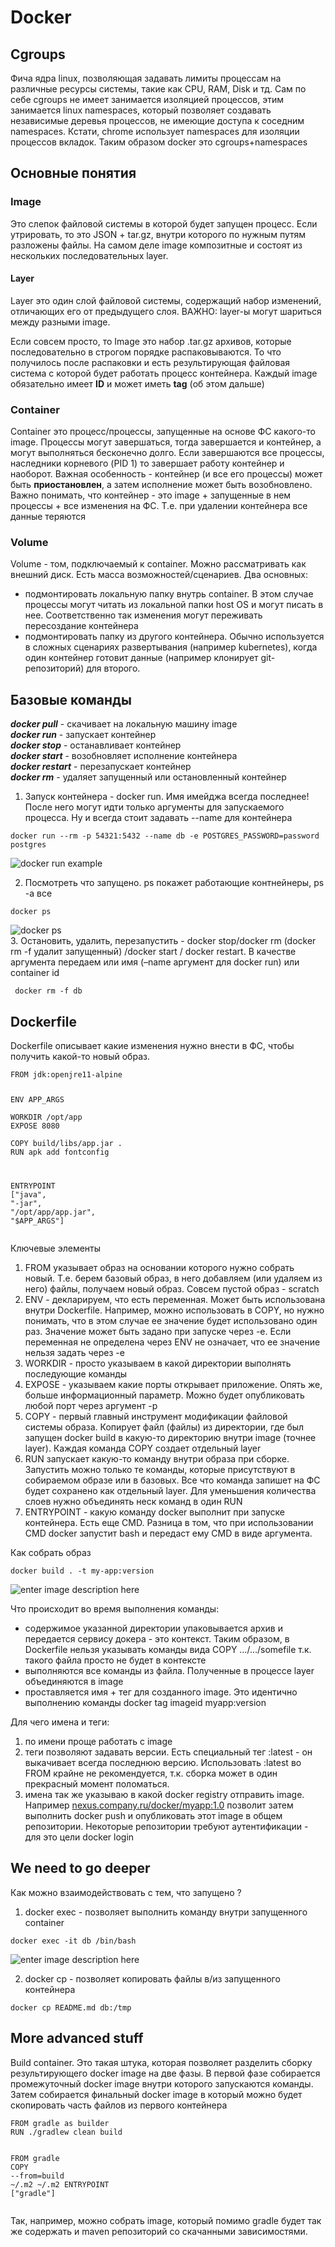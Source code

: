 <!DOCTYPE html>
<html>

<head>
  <meta charset="utf-8">
  <meta name="viewport" content="width=device-width, initial-scale=1.0">
  <title>Docker_lecture_1</title>
  <link rel="stylesheet" href="https://stackedit.io/style.css" />
</head>

<body class="stackedit">
  <div class="stackedit__html"><h1 id="docker">Docker</h1>
<h2 id="cgroups">Cgroups</h2>
<p>Фича ядра linux, позволяющая задавать лимиты процессам на различные ресурсы системы, такие как CPU, RAM, Disk и тд. Сам по себе cgroups не имеет занимается изоляцией процессов, этим занимается linux namespaces, который позволяет создавать независимые деревья процессов, не имеющие доступа к соседним namespaces. Кстати, chrome использует namespaces для изоляции процессов вкладок. Таким образом docker это cgroups+namespaces</p>
<h2 id="основные-понятия">Основные понятия</h2>
<h3 id="image">Image</h3>
<p>Это слепок файловой системы в которой будет запущен процесс. Если утрировать, то это JSON + tar.gz, внутри которого по нужным путям разложены файлы. На самом деле image композитные и состоят из нескольких последовательных layer.</p>
<h4 id="layer">Layer</h4>
<p>Layer это один слой файловой системы, содержащий набор изменений, отличающих его от предыдущего слоя. ВАЖНО: layer-ы могут шариться между разными image.</p>
<p>Если совсем просто, то Image это набор .tar.gz архивов, которые последовательно в строгом порядке распаковываются. То что получилось после распаковки и есть результирующая файловая система с которой будет работать процесс контейнера. Каждый image обязательно имеет <strong>ID</strong> и может иметь <strong>tag</strong> (об этом дальше)</p>
<h3 id="container">Container</h3>
<p>Container это процесс/процессы, запущенные на основе ФС какого-то image. Процессы могут завершаться, тогда завершается и контейнер, а могут выполняться бесконечно долго. Если завершаются все процессы, наследники корневого (PID 1) то завершает работу контейнер и наоборот. Важная особенность - контейнер (и все его процессы) может быть <strong>приостановлен</strong>, а затем исполнение может быть возобновлено.<br>
Важно понимать, что контейнер - это image + запущенные в нем процессы + все изменения на ФС. Т.е. при удалении контейнера все данные теряются</p>
<h3 id="volume">Volume</h3>
<p>Volume - том, подключаемый к container. Можно рассматривать как внешний диск. Есть масса возможностей/сценариев. Два основных:</p>
<ul>
<li>подмонтировать локальную папку внутрь container. В этом случае процессы могут читать из локальной папки host OS и могут писать в нее. Соответственно так изменения могут переживать пересоздание контейнера</li>
<li>подмонтировать папку из другого контейнера. Обычно используется в сложных сценариях развертывания (например kubernetes), когда один контейнер готовит данные (например клонирует git-репозиторий) для второго.</li>
</ul>
<h2 id="базовые-команды">Базовые команды</h2>
<p><em><strong>docker pull</strong></em> - скачивает на локальную машину image<br>
<em><strong>docker run</strong></em> - запускает контейнер<br>
<em><strong>docker stop</strong></em> - останавливает контейнер<br>
<em><strong>docker start</strong></em> - возобновляет исполнение контейнера<br>
<em><strong>docker restart</strong></em> - перезапускает контейнер<br>
<em><strong>docker rm</strong></em> - удаляет запущенный или остановленный контейнер</p>
<ol>
<li>Запуск контейнера - docker run. Имя имейджа всегда последнее! После него могут идти только аргументы для запускаемого процесса. Ну и всегда стоит задавать --name для контейнера</li>
</ol>
<pre class=" language-bash"><code class="prism  language-bash">docker run --rm -p 54321:5432 --name db -e POSTGRES_PASSWORD<span class="token operator">=</span>password postgres
</code></pre>
<p><img src="https://sirvaulterscoff.github.io/images/docker_run.png" alt="docker run example"></p>
<ol start="2">
<li>Посмотреть что запущено. ps покажет работающие контнейнеры, ps -a все</li>
</ol>
<pre class=" language-bash"><code class="prism  language-bash">docker <span class="token function">ps</span>
</code></pre>
<p><img src="https://sirvaulterscoff.github.io/images/docker_ps_example.png" alt="docker ps"><br>
3. Остановить, удалить, перезапустить - docker stop/docker rm (docker rm -f удалит запущенный) /docker start / docker restart. В качестве аргумента передаем или имя (–name аргумент для docker run) или container id</p>
<pre><code> docker rm -f db
</code></pre>
<h2 id="dockerfile">Dockerfile</h2>
<p>Dockerfile описывает какие изменения нужно внести в ФС, чтобы получить какой-то новый образ.</p>
<pre class=" language-dockerfile"><code class="prism  language-dockerfile"><span class="token keyword">FROM</span> jdk<span class="token punctuation">:</span>openjre11<span class="token punctuation">-</span>alpine  

<span class="token keyword">ENV</span> APP_ARGS  
<span class="token keyword">WORKDIR</span> /opt/app 
<span class="token keyword">EXPOSE</span> 8080  
<span class="token keyword">COPY</span> build/libs/app.jar .
<span class="token keyword">RUN</span> apk add fontconfig
  
<span class="token keyword">ENTRYPOINT</span> <span class="token punctuation">[</span><span class="token string">"java"</span><span class="token punctuation">,</span> <span class="token string">"-jar"</span><span class="token punctuation">,</span> <span class="token string">"/opt/app/app.jar"</span><span class="token punctuation">,</span> <span class="token string">"$APP_ARGS"</span><span class="token punctuation">]</span>
</code></pre>
<p>Ключевые элементы</p>
<ol>
<li>FROM указывает образ на основании которого нужно собрать новый. Т.е. берем базовый образ, в него добавляем (или удаляем из него) файлы, получаем новый образ. Совсем пустой образ - scratch</li>
<li>ENV - декларируем, что есть переменная. Может быть использована внутри Dockerfile. Например, можно использовать в COPY, но нужно понимать, что в этом случае ее значение будет использовано один раз. Значение может быть задано при запуске через -e. Если переменная не определена через ENV не означает, что ее значение нельзя задать через -e</li>
<li>WORKDIR - просто указываем в какой директории выполнять последующие команды</li>
<li>EXPOSE - указываем какие порты открывает приложение. Опять же, больше информационный параметр. Можно будет опубликовать любой порт через аргумент -p</li>
<li>COPY - первый главный  инструмент модификации файловой системы образа. Копирует файл (файлы) из директории, где был запущен docker build в какую-то директорию внутри image (точнее layer). Каждая команда COPY создает отдельный layer</li>
<li>RUN запускает какую-то команду внутри  образа при сборке. Запустить можно только те команды, которые присутствуют в собираемом образе или в базовых. Все что команда запишет на ФС будет сохранено как отдельный layer. Для уменьшения количества слоев нужно объединять неск команд в один RUN</li>
<li>ENTRYPOINT - какую команду docker выполнит при запуске контейнера. Есть еще CMD. Разница в том, что при использовании CMD docker запустит bash и передаст ему CMD в виде аргумента.</li>
</ol>
<p>Как собрать образ</p>
<pre class=" language-bash"><code class="prism  language-bash">docker build <span class="token keyword">.</span> -t my-app:version
</code></pre>
<p><img src="https://sirvaulterscoff.github.io/images/docker_build.png" alt="enter image description here"></p>
<p>Что происходит во время выполнения команды:</p>
<ul>
<li>содержимое указанной директории упаковывается архив и передается сервису докера - это контекст. Таким образом, в Dockerfile нельзя указывать команды вида COPY …/…/somefile т.к. такого файла просто не будет в контексте</li>
<li>выполняются все команды из файла. Полученные в процессе layer объединяются в image</li>
<li>проставляется имя + тег для созданного image. Это идентично выполнению команды docker tag imageid myapp:version</li>
</ul>
<p>Для чего имена и теги:</p>
<ol>
<li>по имени проще работать с image</li>
<li>теги позволяют задавать версии. Есть специальный тег :latest - он выкачивает всегда последнюю версию. Использовать :latest во FROM крайне не рекомендуется, т.к. сборка может в один прекрасный момент поломаться.</li>
<li>имена так же указываю в какой docker registry отправить image. Например <a href="http://nexus.company.ru/docker/myapp:1.0">nexus.company.ru/docker/myapp:1.0</a> позволит затем выполнить docker push и опубликовать этот image в общем репозитории. Некоторые репозитории требуют аутентификации - для это цели docker login</li>
</ol>
<h2 id="we-need-to-go-deeper">We need to go deeper</h2>
<p>Как можно взаимодействовать с тем, что запущено ?</p>
<ol>
<li>docker exec - позволяет выполнить команду внутри запущенного container</li>
</ol>
<pre class=" language-bash"><code class="prism  language-bash">docker <span class="token function">exec</span> -it db /bin/bash
</code></pre>
<p><img src="https://sirvaulterscoff.github.io/images/docker_exec.png" alt="enter image description here"></p>
<ol start="2">
<li>docker cp - позволяет копировать файлы в/из запущенного контейнера</li>
</ol>
<pre class=" language-bash"><code class="prism  language-bash">docker <span class="token function">cp</span> README.md db:/tmp
</code></pre>
<h2 id="more-advanced-stuff">More advanced stuff</h2>
<p>Build container. Это такая штука, которая позволяет разделить сборку результирующего docker image на две фазы. В первой фазе собирается промежуточный docker image внутри которого запускаются команды. Затем собирается финальный docker image в который можно будет скопировать часть файлов из первого контейнера</p>
<pre class=" language-dockerfile"><code class="prism  language-dockerfile"><span class="token keyword">FROM</span> gradle as builder
<span class="token keyword">RUN</span> ./gradlew clean build

<span class="token keyword">FROM</span> gradle
<span class="token keyword">COPY</span> <span class="token punctuation">-</span><span class="token punctuation">-</span>from=build ~/.m2 ~/.m2
<span class="token keyword">ENTRYPOINT</span> <span class="token punctuation">[</span><span class="token string">"gradle"</span><span class="token punctuation">]</span>
</code></pre>
<p>Так, например, можно собрать image, который помимо gradle будет так же содержать и maven репозиторий со скачанными зависимостями.</p>
</div>
</body>

</html>

